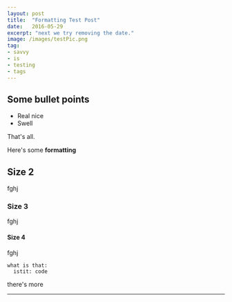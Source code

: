 ```yaml
---
layout: post
title:  "Formatting Test Post"
date:   2016-05-29
excerpt: "next we try removing the date."
image: /images/testPic.png
tag:
- savvy 
- is
- testing
- tags
---
```


## Some bullet points
* Real nice
* Swell
     
That's all.

Here's some **formatting**    

## Size 2
fghj    

### Size 3
fghj

#### Size 4

fghj

```
what is that:
  istit: code
```
there's more

---
